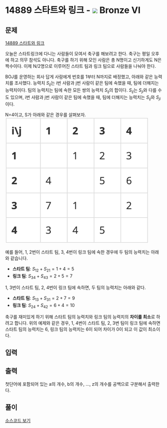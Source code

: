 # 14889 스타트와 링크 - <img src="https://static.solved.ac/tier_small/2.svg" style="height:20px" /> Bronze VI


## 문제

[14889 스타트와 링크](https://www.acmicpc.net/problem/14889)

오늘은 스타트링크에 다니는 사람들이 모여서 축구를 해보려고 한다. 축구는 평일 오후에 하고 의무 참석도 아니다. 축구를 하기 위해 모인 사람은 총 N명이고 신기하게도 N은 짝수이다. 이제 N/2명으로 이루어진 스타트 팀과 링크 팀으로 사람들을 나눠야 한다.

BOJ를 운영하는 회사 답게 사람에게 번호를 1부터 N까지로 배정했고, 아래와 같은 능력치를 조사했다. 능력치 $S_{ij}$는 i번 사람과 j번 사람이 같은 팀에 속했을 때, 팀에 더해지는 능력치이다. 팀의 능력치는 팀에 속한 모든 쌍의 능력치 $S_{ij}$의 합이다. $S_{ij}$는 $S_{ji}$와 다를 수도 있으며, i번 사람과 j번 사람이 같은 팀에 속했을 때, 팀에 더해지는 능력치는 $S_{ij}$와 $S_{ji}$이다.

N=4이고, S가 아래와 같은 경우를 살펴보자.
![image](image.png)

예를 들어, 1, 2번이 스타트 팀, 3, 4번이 링크 팀에 속한 경우에 두 팀의 능력치는 아래와 같습니다.

-   **스타트 팀**: $S_{12} + S_{21} = 1 + 4 = 5$
-   **링크 팀**: $S_{34} + S_{43} = 2 + 5 = 7$

1, 3번이 스타트 팀, 2, 4번이 링크 팀에 속하면, 두 팀의 능력치는 아래와 같다.

-   **스타트 팀**: $S_{13} + S_{31} = 2 + 7 = 9$
-   **링크 팀**: $S_{24} + S_{42} = 6 + 4 = 10$

축구를 재미있게 하기 위해 스타트 팀의 능력치와 링크 팀의 능력치의 **차이를 최소**로 하려고 합니다. 위의 예제와 같은 경우, 1, 4번이 스타트 팀, 2, 3번 팀이 링크 팀에 속하면 스타트 팀의 능력치는 6, 링크 팀의 능력치는 6이 되어 차이가 0이 되고 이 값이 최소이다.

## 입력



## 출력

첫단어에 포함되어 있는 a의 개수, b의 개수, …, z의 개수를 공백으로 구분해서 출력한다.


## 풀이

[소스코드 보기](10808_sol.py)